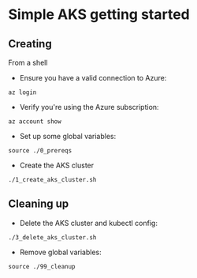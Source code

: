 # Simple AKS getting started

## Creating

From a shell

- Ensure you have a valid connection to Azure:

`az login`

- Verify you're using the Azure subscription:

`az account show`

- Set up some global variables:

`source ./0_prereqs`

- Create the AKS cluster

`./1_create_aks_cluster.sh`

## Cleaning up

- Delete the AKS cluster and kubectl config:

`./3_delete_aks_cluster.sh`

- Remove global variables:

`source ./99_cleanup`
